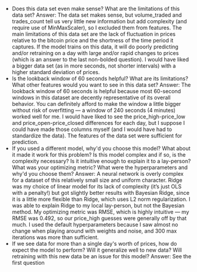 * Does this data set even make sense? What are the limitations of this data set?
Answer: The data set makes sense, but volume_traded and trades_count tell us very little new information but add complexity (and require use of MinMaxScaler), so I excluded them from features. The main limitations of this data set are the lack of fluctuation in prices relative to the bitcoin price and the shortness of the time period it captures. If the model trains on this data, it will do poorly predicting and/or retraining on a day with large and/or rapid changes to prices (which is an answer to the last non-bolded question). I would have liked a bigger data set (as in more seconds, not shorter intervals) with a higher standard deviation of prices.
* Is the lookback window of 60 seconds helpful? What are its limitations? What other features would you want to see in this data set?
Answer: The lookback window of 60 seconds is helpful because most 60-second windows in this dataset are decently representative of its overall behavior. You can definitely afford to make the window a little bigger without risk of overfitting — a window of 240 seconds (4 minutes) worked well for me. I would have liked to see the price_high-price_low and price_open-price_closed differences for each day, but I suppose I could have made those columns myself (and I would have had to standardize the data). The features of the data set were sufficient for prediction.
* If you used a different model, why'd you choose this model? What about it made it work for this problem? Is this model complex and if so, is the complexity necessary? Is it intuitive enough to explain it to a lay-person? What was your optimizing metric? What were the hyperparameters and why'd you choose them?
Answer: A neural network is overly complex for a dataset of this relatively small size and uniform character. Ridge was my choice of linear model for its lack of complexity (it’s just OLS with a penalty!) but got slightly better results with Bayesian Ridge, since it is a little more flexible than Ridge, which uses L2 norm regularization. I was able to explain Ridge to my local lay-person, but not the Bayesian method. My optimizing metric was RMSE, which is highly intuitive  — my RMSE was 0.492, so our price_high guesses were generally off by that much. I used the default hyperparameters because I saw almost no change when playing around with weights and noise, and 300 max iterations was more than sufficient.
* If we see data for more than a single day's worth of prices, how do expect the model to perform? Will it generalize well to new data? Will retraining with this new data be an issue for this model?
Answer: See the first question
